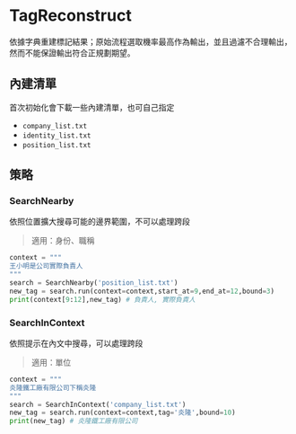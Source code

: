 # TagReconstruct
依據字典重建標記結果；原始流程選取機率最高作為輸出，並且過濾不合理輸出，然而不能保證輸出符合正規劃期望。

## 內建清單
首次初始化會下載一些內建清單，也可自己指定
- `company_list.txt`
- `identity_list.txt`
- `position_list.txt`

## 策略
### SearchNearby
依照位置擴大搜尋可能的邊界範圍，不可以處理跨段
> 適用：身份、職稱
```python
context = """
王小明是公司實際負責人
"""
search = SearchNearby('position_list.txt')
new_tag = search.run(context=context,start_at=9,end_at=12,bound=3)
print(context[9:12],new_tag) # 負責人, 實際負責人
```

### SearchInContext
依照提示在內文中搜尋，可以處理跨段
> 適用：單位
```python
context = """
炎隆鐵工廠有限公司下稱炎隆
"""
search = SearchInContext('company_list.txt')
new_tag = search.run(context=context,tag='炎隆',bound=10)
print(new_tag) # 炎隆鐵工廠有限公司
```

